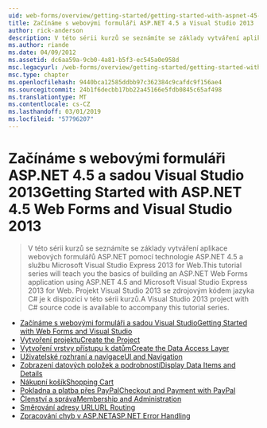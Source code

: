```yaml
---
uid: web-forms/overview/getting-started/getting-started-with-aspnet-45-web-forms/index
title: Začínáme s webovými formuláři ASP.NET 4.5 a Visual Studio 2013 | Dokumentace Microsoftu
author: rick-anderson
description: V této sérii kurzů se seznámíte se základy vytváření aplikace webových formulářů ASP.NET pomocí technologie ASP.NET 4.5 a Visual Studio 2013 Express for Web. Visual...
ms.author: riande
ms.date: 04/09/2012
ms.assetid: dc6aa59a-9cb0-4a81-b5f3-ec545a0e958d
msc.legacyurl: /web-forms/overview/getting-started/getting-started-with-aspnet-45-web-forms
msc.type: chapter
ms.openlocfilehash: 9440bca12585ddbb97c362384c9cafdc9f156ae4
ms.sourcegitcommit: 24b1f6decbb17bb22a45166e5fdb0845c65af498
ms.translationtype: MT
ms.contentlocale: cs-CZ
ms.lasthandoff: 03/01/2019
ms.locfileid: "57796207"
---
```

<a name="getting-started-with-aspnet-45-web-forms-and-visual-studio-2013"></a><span data-ttu-id="514d0-104">Začínáme s webovými formuláři ASP.NET 4.5 a sadou Visual Studio 2013</span><span class="sxs-lookup"><span data-stu-id="514d0-104">Getting Started with ASP.NET 4.5 Web Forms and Visual Studio 2013</span></span>
====================
> <span data-ttu-id="514d0-105">V této sérii kurzů se seznámíte se základy vytváření aplikace webových formulářů ASP.NET pomocí technologie ASP.NET 4.5 a službu Microsoft Visual Studio Express 2013 for Web.</span><span class="sxs-lookup"><span data-stu-id="514d0-105">This tutorial series will teach you the basics of building an ASP.NET Web Forms application using ASP.NET 4.5 and Microsoft Visual Studio Express 2013 for Web.</span></span> <span data-ttu-id="514d0-106">Projekt Visual Studio 2013 se zdrojovým kódem jazyka C# je k dispozici v této sérii kurzů.</span><span class="sxs-lookup"><span data-stu-id="514d0-106">A Visual Studio 2013 project with C# source code is available to accompany this tutorial series.</span></span>


- [<span data-ttu-id="514d0-107">Začínáme s webovými formuláři a sadou Visual Studio</span><span class="sxs-lookup"><span data-stu-id="514d0-107">Getting Started with Web Forms and Visual Studio</span></span>](introduction-and-overview.md)
- [<span data-ttu-id="514d0-108">Vytvoření projektu</span><span class="sxs-lookup"><span data-stu-id="514d0-108">Create the Project</span></span>](create-the-project.md)
- [<span data-ttu-id="514d0-109">Vytvoření vrstvy přístupu k datům</span><span class="sxs-lookup"><span data-stu-id="514d0-109">Create the Data Access Layer</span></span>](create_the_data_access_layer.md)
- [<span data-ttu-id="514d0-110">Uživatelské rozhraní a navigace</span><span class="sxs-lookup"><span data-stu-id="514d0-110">UI and Navigation</span></span>](ui_and_navigation.md)
- [<span data-ttu-id="514d0-111">Zobrazení datových položek a podrobností</span><span class="sxs-lookup"><span data-stu-id="514d0-111">Display Data Items and Details</span></span>](display_data_items_and_details.md)
- [<span data-ttu-id="514d0-112">Nákupní košík</span><span class="sxs-lookup"><span data-stu-id="514d0-112">Shopping Cart</span></span>](shopping-cart.md)
- [<span data-ttu-id="514d0-113">Pokladna a platba přes PayPal</span><span class="sxs-lookup"><span data-stu-id="514d0-113">Checkout and Payment with PayPal</span></span>](checkout-and-payment-with-paypal.md)
- [<span data-ttu-id="514d0-114">Členství a správa</span><span class="sxs-lookup"><span data-stu-id="514d0-114">Membership and Administration</span></span>](membership-and-administration.md)
- [<span data-ttu-id="514d0-115">Směrování adresy URL</span><span class="sxs-lookup"><span data-stu-id="514d0-115">URL Routing</span></span>](url-routing.md)
- [<span data-ttu-id="514d0-116">Zpracování chyb v ASP.NET</span><span class="sxs-lookup"><span data-stu-id="514d0-116">ASP.NET Error Handling</span></span>](aspnet-error-handling.md)
